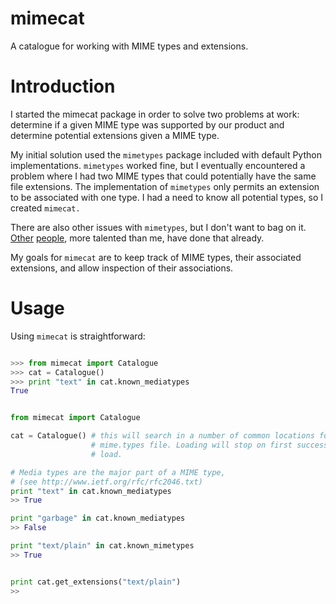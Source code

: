 mimecat
=======

A catalogue for working with MIME types and extensions.

Introduction
============

I started the mimecat package in order to solve two problems at work: determine
if a given MIME type was supported by our product and determine potential
extensions given a MIME type.

My initial solution used the `mimetypes` package included with default Python
implementations. `mimetypes` worked fine, but I eventually encountered a problem
where I had two MIME types that could potentially have the same file
extensions. The implementation of `mimetypes` only permits an extension to be
associated with one type. I had a need to know all potential types, so I created
`mimecat.`

There are also other issues with `mimetypes`, but I don't want to bag on
it. [Other](https://mail.python.org/pipermail/python-dev/2009-July/090928.html)
[people](http://lucumr.pocoo.org/2009/3/1/the-1000-speedup-or-the-stdlib-sucks/),
more talented than me, have done that already.

My goals for `mimecat` are to keep track of MIME types, their associated
extensions, and allow inspection of their associations.

Usage
=====

Using `mimecat` is straightforward:

```python

>>> from mimecat import Catalogue
>>> cat = Catalogue()
>>> print "text" in cat.known_mediatypes
True


from mimecat import Catalogue

cat = Catalogue() # this will search in a number of common locations for a
                  # mime.types file. Loading will stop on first successful
                  # load.

# Media types are the major part of a MIME type,
# (see http://www.ietf.org/rfc/rfc2046.txt)
print "text" in cat.known_mediatypes
>> True

print "garbage" in cat.known_mediatypes
>> False

print "text/plain" in cat.known_mimetypes
>> True


print cat.get_extensions("text/plain")
>>


```
